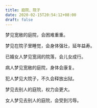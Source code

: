 ```yaml
---
title: 庭院、院子
date: 2020-02-15T20:54:12+08:00
draft: false
---
```


梦见宽敞的庭院，会困难重重。



梦见在院子里睡觉，会身体强壮，延年益寿。



已婚女人梦见宽阔的院落，会儿女成行。



病人梦见宽敞的庭院，身体会康复。



犯人梦见大院子，不久会释放出狱。



梦见去别人的庭院，权力会更大。



女人梦见去别人的庭院，会受到污辱。

